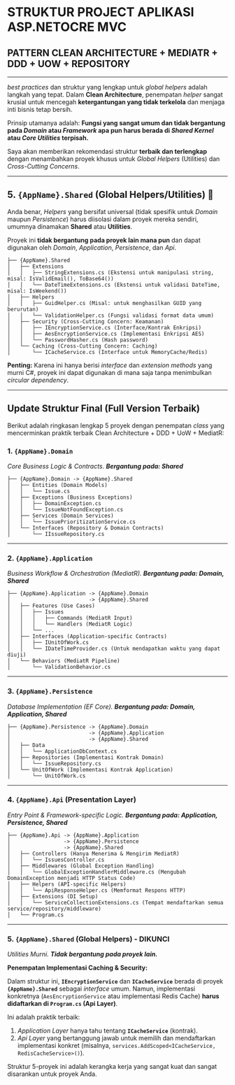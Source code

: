 # STRUKTUR PROJECT APLIKASI ASP.NETOCRE MVC 
## PATTERN CLEAN ARCHITECTURE + MEDIATR + DDD + UOW + REPOSITORY

---


*best practices* dan struktur yang lengkap untuk *global helpers* adalah langkah yang tepat. Dalam **Clean Architecture**, penempatan *helper* sangat krusial untuk mencegah **ketergantungan yang tidak terkelola** dan menjaga inti bisnis tetap bersih.

Prinsip utamanya adalah: **Fungsi yang sangat umum dan tidak bergantung pada *Domain* atau *Framework* apa pun harus berada di *Shared Kernel* atau *Core Utilities* terpisah.**

Saya akan memberikan rekomendasi struktur **terbaik dan terlengkap** dengan menambahkan proyek khusus untuk *Global Helpers* (Utilities) dan *Cross-Cutting Concerns*.

-----

## 5\. `{AppName}.Shared` (Global Helpers/Utilities) 🌟

Anda benar, *Helpers* yang bersifat universal (tidak spesifik untuk *Domain* maupun *Persistence*) harus diisolasi dalam proyek mereka sendiri, umumnya dinamakan **Shared** atau **Utilities**.

Proyek ini **tidak bergantung pada proyek lain mana pun** dan dapat digunakan oleh *Domain*, *Application*, *Persistence*, dan *Api*.

```
├── {AppName}.Shared
│   ├── Extensions
│   │   ├── StringExtensions.cs (Ekstensi untuk manipulasi string, misal: IsValidEmail(), ToBase64())
│   │   └── DateTimeExtensions.cs (Ekstensi untuk validasi DateTime, misal: IsWeekend())
│   ├── Helpers
│   │   ├── GuidHelper.cs (Misal: untuk menghasilkan GUID yang berurutan)
│   │   └── ValidationHelper.cs (Fungsi validasi format data umum)
│   ├── Security (Cross-Cutting Concern: Keamanan)
│   │   ├── IEncryptionService.cs (Interface/Kontrak Enkripsi)
│   │   ├── AesEncryptionService.cs (Implementasi Enkripsi AES)
│   │   └── PasswordHasher.cs (Hash password)
│   └── Caching (Cross-Cutting Concern: Caching)
│       └── ICacheService.cs (Interface untuk MemoryCache/Redis)
```

**Penting:** Karena ini hanya berisi *interface* dan *extension methods* yang murni C\#, proyek ini dapat digunakan di mana saja tanpa menimbulkan *circular dependency*.

-----

## Update Struktur Final (Full Version Terbaik)

Berikut adalah ringkasan lengkap 5 proyek dengan penempatan *class* yang mencerminkan praktik terbaik Clean Architecture + DDD + UoW + MediatR:

### 1\. `{AppName}.Domain`

*Core Business Logic & Contracts. **Bergantung pada: Shared***

```
├── {AppName}.Domain -> {AppName}.Shared 
│   ├── Entities (Domain Models)
│   │   └── Issue.cs
│   ├── Exceptions (Business Exceptions)
│   │   ├── DomainException.cs 
│   │   └── IssueNotFoundException.cs 
│   ├── Services (Domain Services)
│   │   └── IssuePrioritizationService.cs
│   └── Interfaces (Repository & Domain Contracts)
│       └── IIssueRepository.cs
```

-----

### 2\. `{AppName}.Application`

*Business Workflow & Orchestration (MediatR). **Bergantung pada: Domain, Shared***

```
├── {AppName}.Application -> {AppName}.Domain
│                         -> {AppName}.Shared
│   ├── Features (Use Cases)
│   │   ├── Issues
│   │   │   ├── Commands (MediatR Input)
│   │   │   └── Handlers (MediatR Logic)
│   │   └── ...
│   ├── Interfaces (Application-specific Contracts)
│   │   ├── IUnitOfWork.cs
│   │   └── IDateTimeProvider.cs (Untuk mendapatkan waktu yang dapat diuji)
│   └── Behaviors (MediatR Pipeline)
│       └── ValidationBehavior.cs
```

-----

### 3\. `{AppName}.Persistence`

*Database Implementation (EF Core). **Bergantung pada: Domain, Application, Shared***

```
├── {AppName}.Persistence -> {AppName}.Domain
│                         -> {AppName}.Application
│                         -> {AppName}.Shared
│   ├── Data
│   │   └── ApplicationDbContext.cs
│   ├── Repositories (Implementasi Kontrak Domain)
│   │   └── IssueRepository.cs
│   └── UnitOfWork (Implementasi Kontrak Application)
│       └── UnitOfWork.cs
```

-----

### 4\. **`{AppName}.Api` (Presentation Layer)**

*Entry Point & Framework-specific Logic. **Bergantung pada: Application, Persistence, Shared***

```
├── {AppName}.Api -> {AppName}.Application
│                 -> {AppName}.Persistence
│                 -> {AppName}.Shared
│   ├── Controllers (Hanya Menerima & Mengirim MediatR)
│   │   └── IssuesController.cs
│   ├── Middlewares (Global Exception Handling)
│   │   └── GlobalExceptionHandlerMiddleware.cs (Mengubah DomainException menjadi HTTP Status Code)
│   ├── Helpers (API-specific Helpers)
│   │   └── ApiResponseHelper.cs (Memformat Respons HTTP)
│   ├── Extensions (DI Setup)
│   │   └── ServiceCollectionExtensions.cs (Tempat mendaftarkan semua service/repository/middleware)
│   └── Program.cs
```

-----

### 5\. **`{AppName}.Shared` (Global Helpers) - DIKUNCI**

*Utilities Murni. **Tidak bergantung pada proyek lain.***

**Penempatan Implementasi Caching & Security:**

Dalam struktur ini, **`IEncryptionService`** dan **`ICacheService`** berada di proyek **`{AppName}.Shared`** sebagai *interface* umum. Namun, implementasi konkretnya (`AesEncryptionService` atau implementasi Redis Cache) **harus didaftarkan di `Program.cs` (Api Layer)**.

Ini adalah praktik terbaik:

1.  *Application Layer* hanya tahu tentang **`ICacheService`** (kontrak).
2.  *Api Layer* yang bertanggung jawab untuk memilih dan mendaftarkan implementasi konkret (misalnya, `services.AddScoped<ICacheService, RedisCacheService>()`).

Struktur 5-proyek ini adalah kerangka kerja yang sangat kuat dan sangat disarankan untuk proyek Anda.